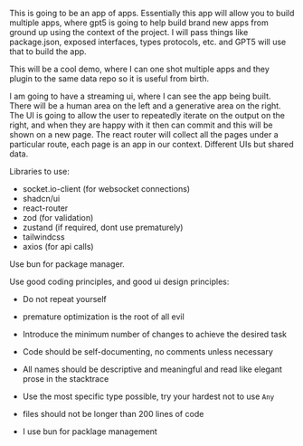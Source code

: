 This is going to be an app of apps. Essentially this app will allow you to build multiple apps, where gpt5 is going to help build brand new apps from ground up using the context of the project. I will pass things like package.json, exposed interfaces, types protocols, etc. and GPT5 will use that to build the app.

This will be a cool demo, where I can one shot multiple apps and they plugin to the same data repo so it is useful from birth. 

I am going to have a streaming ui, where I can see the app being built. There will be a human area on the left and a generative area on the right. The UI is going to allow the user to repeatedly iterate on the output on the right, and when they are happy with it then can commit and this will be shown on a new page. The react router will collect all the pages under a particular route, each page is an app in our context. Different UIs but shared data. 

Libraries to use:
- socket.io-client (for websocket connections)
- shadcn/ui
- react-router
- zod (for validation)
- zustand (if required, dont use prematurely)
- tailwindcss
- axios (for api calls)

Use bun for package manager. 


Use good coding principles, and good ui design principles:
- Do not repeat yourself
- premature optimization is the root of all evil
- Introduce the minimum number of changes to achieve the desired task
- Code should be self-documenting, no comments unless necessary
- All names should be descriptive and meaningful and read like elegant prose in the stacktrace
- Use the most specific type possible, try your hardest not to use `Any`
- files should not be longer than 200 lines of code

- I use bun for packlage management